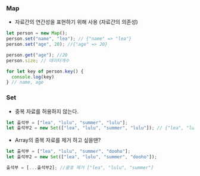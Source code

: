 ### Map

- 자료간의 연간성을 표현하기 위해 사용 (자료간의 의존성)

```js
let person = new Map();
person.set("name", "lea"); // {"name" => "lea"}
person.set("age", 20); //{"age" => 20}
```

```js
person.get("age"); //20
person.size; // 데이터개수
```

```js
for let key of person.key() {
  console.log(key)
} // name, age
```

### Set

- 중복 자료를 허용하지 않는다.

```js
let 출석부 = ["lea", "lulu", "summer", "lulu"];
let 출석부2 = new Set(["lea", "lulu", "summer", "lulu"]); // {"lea", "lulu", "summer"}
```

- Array의 중복 자료를 제거 하고 싶을땐?

```js
let 출석부 = ["lea", "lulu", "summer", "dooho"];
let 출석부2 = new Set(["lea", "lulu", "summer", "dooho"]);

출석부 = [...출석부2]; //괄호 제거 ["lea", "lulu", "summer"]
```
